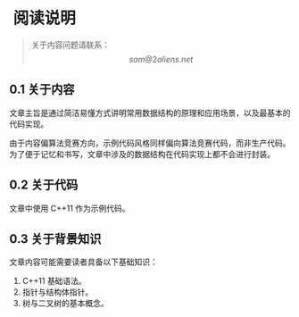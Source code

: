 #  阅读说明

> 关于内容问题请联系：$$sam@2aliens.net$$

## 0.1 关于内容

文章主旨是通过简洁易懂方式讲明常用数据结构的原理和应用场景，以及最基本的代码实现。

由于内容偏算法竞赛方向，示例代码风格同样偏向算法竞赛代码，而非生产代码。为了便于记忆和书写，文章中涉及的数据结构在代码实现上都不会进行封装。

## 0.2 关于代码

文章中使用 C++11 作为示例代码。

## 0.3 关于背景知识

文章内容可能需要读者具备以下基础知识：

1. C++11 基础语法。
2. 指针与结构体指针。
3. 树与二叉树的基本概念。

